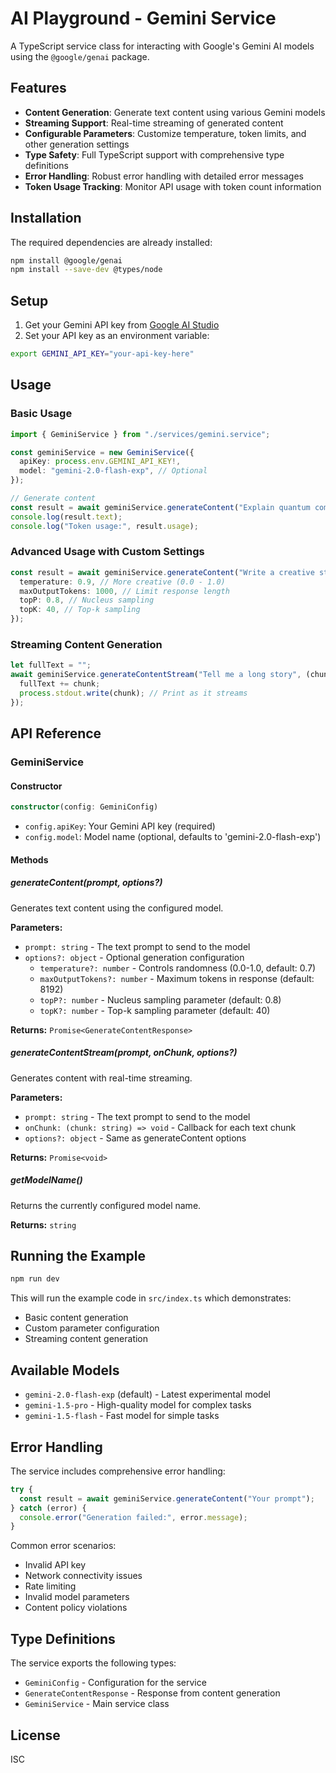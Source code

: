 # AI Playground - Gemini Service

A TypeScript service class for interacting with Google's Gemini AI models using the `@google/genai` package.

## Features

- **Content Generation**: Generate text content using various Gemini models
- **Streaming Support**: Real-time streaming of generated content
- **Configurable Parameters**: Customize temperature, token limits, and other generation settings
- **Type Safety**: Full TypeScript support with comprehensive type definitions
- **Error Handling**: Robust error handling with detailed error messages
- **Token Usage Tracking**: Monitor API usage with token count information

## Installation

The required dependencies are already installed:

```bash
npm install @google/genai
npm install --save-dev @types/node
```

## Setup

1. Get your Gemini API key from [Google AI Studio](https://aistudio.google.com/)
2. Set your API key as an environment variable:

```bash
export GEMINI_API_KEY="your-api-key-here"
```

## Usage

### Basic Usage

```typescript
import { GeminiService } from "./services/gemini.service";

const geminiService = new GeminiService({
  apiKey: process.env.GEMINI_API_KEY!,
  model: "gemini-2.0-flash-exp", // Optional
});

// Generate content
const result = await geminiService.generateContent("Explain quantum computing");
console.log(result.text);
console.log("Token usage:", result.usage);
```

### Advanced Usage with Custom Settings

```typescript
const result = await geminiService.generateContent("Write a creative story", {
  temperature: 0.9, // More creative (0.0 - 1.0)
  maxOutputTokens: 1000, // Limit response length
  topP: 0.8, // Nucleus sampling
  topK: 40, // Top-k sampling
});
```

### Streaming Content Generation

```typescript
let fullText = "";
await geminiService.generateContentStream("Tell me a long story", (chunk) => {
  fullText += chunk;
  process.stdout.write(chunk); // Print as it streams
});
```

## API Reference

### GeminiService

#### Constructor

```typescript
constructor(config: GeminiConfig)
```

- `config.apiKey`: Your Gemini API key (required)
- `config.model`: Model name (optional, defaults to 'gemini-2.0-flash-exp')

#### Methods

##### generateContent(prompt, options?)

Generates text content using the configured model.

**Parameters:**

- `prompt: string` - The text prompt to send to the model
- `options?: object` - Optional generation configuration
  - `temperature?: number` - Controls randomness (0.0-1.0, default: 0.7)
  - `maxOutputTokens?: number` - Maximum tokens in response (default: 8192)
  - `topP?: number` - Nucleus sampling parameter (default: 0.8)
  - `topK?: number` - Top-k sampling parameter (default: 40)

**Returns:** `Promise<GenerateContentResponse>`

##### generateContentStream(prompt, onChunk, options?)

Generates content with real-time streaming.

**Parameters:**

- `prompt: string` - The text prompt to send to the model
- `onChunk: (chunk: string) => void` - Callback for each text chunk
- `options?: object` - Same as generateContent options

**Returns:** `Promise<void>`

##### getModelName()

Returns the currently configured model name.

**Returns:** `string`

## Running the Example

```bash
npm run dev
```

This will run the example code in `src/index.ts` which demonstrates:

- Basic content generation
- Custom parameter configuration
- Streaming content generation

## Available Models

- `gemini-2.0-flash-exp` (default) - Latest experimental model
- `gemini-1.5-pro` - High-quality model for complex tasks
- `gemini-1.5-flash` - Fast model for simple tasks

## Error Handling

The service includes comprehensive error handling:

```typescript
try {
  const result = await geminiService.generateContent("Your prompt");
} catch (error) {
  console.error("Generation failed:", error.message);
}
```

Common error scenarios:

- Invalid API key
- Network connectivity issues
- Rate limiting
- Invalid model parameters
- Content policy violations

## Type Definitions

The service exports the following types:

- `GeminiConfig` - Configuration for the service
- `GenerateContentResponse` - Response from content generation
- `GeminiService` - Main service class

## License

ISC


